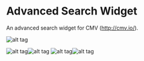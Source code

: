 # Advanced Search Widget
An advanced search widget for CMV (http://cmv.io/).

![alt tag](https://github.com/vojvod/CMV_AdvancedSearch_Widget/blob/master/img1.png)

![alt tag](https://github.com/vojvod/CMV_AdvancedSearch_Widget/blob/master/img2.png)![alt tag](https://github.com/vojvod/CMV_AdvancedSearch_Widget/blob/master/img3.png)
![alt tag](https://github.com/vojvod/CMV_AdvancedSearch_Widget/blob/master/img4.png)![alt tag](https://github.com/vojvod/CMV_AdvancedSearch_Widget/blob/master/img5.png)

